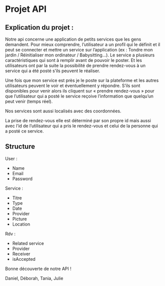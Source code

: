 # Projet API

## Explication du projet : 

Notre api concerne une application de petits services que les gens demandent. Pour mieux comprendre, l’utilisateur a un profil qui le définit et il peut se connecter et mettre un service sur l’application (ex : Tondre mon jardin / Réinitialiser mon ordinateur / Babysitting…). Le service a plusieurs caractéristiques qui sont à remplir avant de pouvoir le poster. Et les utilisateurs ont par la suite la possibilité de prendre rendez-vous à un service qui a été posté s’ils peuvent le réaliser. 

Une fois que mon service est près je le poste sur la plateforme et les autres utilisateurs peuvent le voir et éventuellement y répondre. S’ils sont disponibles pour venir alors ils cliquent sur « prendre rendez-vous » pour que l’utilisateur qui a posté le service reçoive l’information que quelqu’un peut venir (temps réel). 

Nos services sont aussi localisés avec des coordonnées. 

La prise de rendez-vous elle est déterminé par son propre id mais aussi avec l’id de l’utilisateur qui a pris le rendez-vous et celui de la personne qui a posté ce service. 

## Structure 

User : 
- Name
- Email
- Password

Service : 
- Titre
- Type
- Date
- Provider
- Picture
- Location

Rdv : 
- Related service
- Provider 
- Receiver
- isAccepted


Bonne découverte de notre API ! 


Daniel, Déborah, Tania, Julie 

